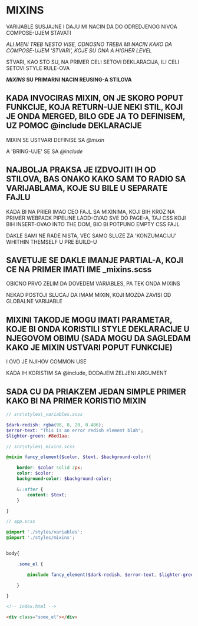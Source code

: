 # MIXINS

VARIJABLE SUSJAJNE I DAJU MI NACIN DA DO ODREDJENOG NIVOA COMPOSE-UJEM STAVATI

*ALI MENI TREB NESTO VISE, ODNOSNO TREBA MI NACIN KAKO DA COMPOSE-UJEM 'STVARI', KOJE SU ONA A HIGHER LEVEL*

STVARI, KAO STO SU, NA PRIMER CELI SETOVI DEKLARACIJA, ILI CELI SETOVI STYLE RULE-OVA

***MIXINS* SU PRIMARNI NACIN REUSING-A STILOVA**

## KADA INVOCIRAS MIXIN, ON JE SKORO POPUT FUNKCIJE, KOJA RETURN-UJE NEKI STIL, KOJI JE ONDA MERGED, BILO GDE JA TO DEFINISEM, UZ POMOC @include DEKLARACIJE

MIXIN SE USTVARI DEFINISE SA *@mixin*

A 'BRING-UJE' SE SA *@include*

## NAJBOLJA PRAKSA JE IZDVOJITI IH OD STILOVA, BAS ONAKO KAKO SAM TO RADIO SA VARIJABLAMA, KOJE SU BILE U SEPARATE FAJLU

KADA BI NA PRIER IMAO CEO FAJL SA MIXINIMA, KOJI BIH KROZ NA PRIMER WEBPACK PIPELINE LAOD-OVAO SVE DO PAGE-A, TAJ CSS KOJI BIH INSERT-OVAO INTO THE DOM, BIO BI POTPUNO EMPTY CSS FAJL

DAKLE SAMI NE RADE NISTA, VEC SAMO SLUZE ZA 'KONZUMACIJU' WHITHIN THEMSELF U PRE BUILD-U

## SAVETUJE SE DAKLE IMANJE PARTIAL-A, KOJI CE NA PRIMER IMATI IME _mixins.scss

OBICNO PRVO ZELIM DA DOVEDEM VARIABLES, PA TEK ONDA MIXINS

NEKAD POSTOJI SLUCAJ DA IMAM MIXIN, KOJI MOZDA ZAVISI OD GLOBALNE VARIJABLE

## MIXINI TAKODJE MOGU IMATI PARAMETAR, KOJE BI ONDA KORISTILI STYLE DEKLARACIJE U NJEGOVOM OBIMU (SADA MOGU DA SAGLEDAM KAKO JE MIXIN USTVARI POPUT FUNKCIJE)

I OVO JE NJIHOV COMMON USE

KADA IH KORISTIM SA @include, DODAJEM ZELJENI ARGUMENT

## SADA CU DA PRIAKZEM JEDAN SIMPLE PRIMER KAKO BI NA PRIMER KORISTIO MIXIN

```scss
// src\styles\_variables.scss

$dark-redish: rgba(98, 8, 20, 0.486);
$error-text: "This is an error redish element blah";
$lighter-green: #8ed1aa;

```

```scss
// src\styles\_mixins.scss

@mixin fancy_element($color, $text, $background-color){

    border: $color solid 2px;
    color: $color;
    background-color: $background-color;

    &::after {
        content: $text;
    }

}

```

```scss
// app.scss

@import './styles/variables';
@import './styles/mixins';


body{

    .some_el {

        @include fancy_element($dark-redish, $error-text, $lighter-green)

    }

}

```

```html
<!-- index.html -->

<div class="some_el"></div>
```
